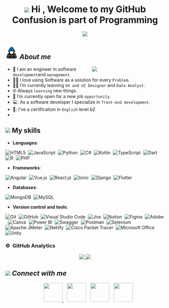 <h1 align="center"><img src="https://media.giphy.com/media/hvRJCLFzcasrR4ia7z/giphy.gif" width="35"> <b>Hi , Welcome to my GitHub <br> Confusion is part of Programming </b></h1>

<p align="center">
  <a href="https://github.com/DenverCoder1/readme-typing-svg"><img src="https://readme-typing-svg.herokuapp.com?font=Time+New+Roman&color=cyan&size=25&center=true&vCenter=true&width=1000&height=100&lines=Isaac+Jacobo+Galindo+Barbina;Im+an+engineer+in+software+development+and+management;UX+and+UI+designer;Love+to+learn+new+stuffs..."></a>
</p>

## <picture><img src = "https://github.com/0xAbdulKhalid/0xAbdulKhalid/raw/main/assets/mdImages/about_me.gif" width = 40px></picture> *About me*
<picture> <img align="right" src="https://github.com/7oSkaaa/7oSkaaa/blob/main/Images/Right_Side.gif?raw=true" width = 230px></picture>

- :school: I am an engineer in software `development`and `management`.
- :technologist: I love using Software as a solution for every `Problem`.
- :student: I’m currently learning `UX and UI Designer` and `Data Analyst`.
- :nerd_face: Always `learning` new things.
- :thinking: I’m currently open for a new job `opportunity`.
- 💻: As a software developer I specialize in `front-end development`.
- 🔡: I've a certification in `English` level b2
- 
## <img src="https://media2.giphy.com/media/QssGEmpkyEOhBCb7e1/giphy.gif?cid=ecf05e47a0n3gi1bfqntqmob8g9aid1oyj2wr3ds3mg700bl&rid=giphy.gif" width ="40px"> My skills

- **Languages**:
  
![HTML5](https://img.shields.io/badge/html5-%23E34F26.svg?style=for-the-badge&logo=html5&logoColor=white)&nbsp;
![JavaScript](https://img.shields.io/badge/javascript-%23323330.svg?style=for-the-badge&logo=javascript&logoColor=%23F7DF1E)&nbsp;
![Python](https://img.shields.io/badge/python-3670A0?style=for-the-badge&logo=python&logoColor=ffdd54)&nbsp;
![C#](https://img.shields.io/badge/C%23-%23239120.svg?style=for-the-badge&logo=c-sharp&logoColor=white)&nbsp;
![Kotlin](https://img.shields.io/badge/Kotlin-%230095D5.svg?style=for-the-badge&logo=kotlin&logoColor=white)&nbsp;
![TypeScript](https://img.shields.io/badge/TypeScript-%23007ACC.svg?style=for-the-badge&logo=typescript&logoColor=white)&nbsp;
![Dart](https://img.shields.io/badge/Dart-%230175C2.svg?style=for-the-badge&logo=dart&logoColor=white)&nbsp;
![R](https://img.shields.io/badge/R-%23276DC3.svg?style=for-the-badge&logo=r&logoColor=white)&nbsp;
![PHP](https://img.shields.io/badge/PHP-%23777BB4.svg?style=for-the-badge&logo=php&logoColor=white)&nbsp;

- **Frameworks**:
  
![Angular](https://img.shields.io/badge/Angular-%23DD0031.svg?style=for-the-badge&logo=angular&logoColor=white)&nbsp;
![Vue.js](https://img.shields.io/badge/vuejs-%2335495e.svg?style=for-the-badge&logo=vuedotjs&logoColor=%234FC08D)&nbsp;
![React.js](https://img.shields.io/badge/React.js-%2320232a.svg?style=for-the-badge&logo=react&logoColor=61DAFB)&nbsp;
![Ionic](https://img.shields.io/badge/Ionic-%2335495e.svg?style=for-the-badge&logo=ionic&logoColor=white)&nbsp;
![Django](https://img.shields.io/badge/Django-%23092E20.svg?style=for-the-badge&logo=django&logoColor=white)&nbsp;
![Flutter](https://img.shields.io/badge/Flutter-%2302569B.svg?style=for-the-badge&logo=flutter&logoColor=white)&nbsp;

- **Databases**:
  
![MongoDB](https://img.shields.io/badge/MongoDB-%234ea94b.svg?style=for-the-badge&logo=mongodb&logoColor=white)&nbsp;
![MySQL](https://img.shields.io/badge/MySQL-%2300f.svg?style=for-the-badge&logo=mysql&logoColor=white)&nbsp;

- **Version control and tools**:

![Git](https://img.shields.io/badge/git-%23F05033.svg?style=for-the-badge&logo=git&logoColor=white)&nbsp;
![GitHub](https://img.shields.io/badge/github-%23121011.svg?style=for-the-badge&logo=github&logoColor=white)&nbsp;
![Visual Studio Code](https://img.shields.io/badge/Visual%20Studio%20Code-0078d7.svg?style=for-the-badge&logo=visual-studio-code&logoColor=white)&nbsp;
![Jira](https://img.shields.io/badge/jira-%230A0FFF.svg?style=for-the-badge&logo=jira&logoColor=white)&nbsp;
![Notion](https://img.shields.io/badge/Notion-%23000000.svg?style=for-the-badge&logo=notion&logoColor=white)&nbsp;
![Figma](https://img.shields.io/badge/figma-%23F24E1E.svg?style=for-the-badge&logo=figma&logoColor=white)&nbsp;
![Adobe](https://img.shields.io/badge/adobe-%23FF0000.svg?style=for-the-badge&logo=adobe&logoColor=white)&nbsp;
![Canva](https://img.shields.io/badge/Canva-%2300C4CC.svg?style=for-the-badge&logo=Canva&logoColor=white)&nbsp;
![Power BI](https://img.shields.io/badge/Power_BI-%2300f.svg?style=for-the-badge&logo=powerbi&logoColor=white)&nbsp;
![Swagger](https://img.shields.io/badge/-Swagger-%23Clojure?style=for-the-badge&logo=swagger&logoColor=white)&nbsp;
![Postman](https://img.shields.io/badge/Postman-FF6C37?style=for-the-badge&logo=postman&logoColor=white)&nbsp;
![Selenium](https://img.shields.io/badge/Selenium-%23007296.svg?style=for-the-badge&logo=selenium&logoColor=white)&nbsp;
![Apache JMeter](https://img.shields.io/badge/Apache_JMeter-%23FF8200.svg?style=for-the-badge&logo=apache-jmeter&logoColor=white)&nbsp;
![Netlify](https://img.shields.io/badge/Netlify-%23000000.svg?style=for-the-badge&logo=netlify&logoColor=white)&nbsp;
![Cisco Packet Tracer](https://img.shields.io/badge/Cisco_Packet_Tracer-0078D4?style=for-the-badge&logo=cisco&logoColor=white)&nbsp;
![Microsoft Office](https://img.shields.io/badge/Microsoft_Office-D83B01?style=for-the-badge&logo=microsoft-office&logoColor=white)&nbsp;
![Unity](https://img.shields.io/badge/Unity-%23000000.svg?style=for-the-badge&logo=unity&logoColor=white)&nbsp;

### ⚙️ &nbsp;GitHub Analytics

<p align="center">
  <a href="https://github.com/IsaacJacoboGB">
    <img  height="150" src="https://github-readme-stats-eight-theta.vercel.app/api?username=IsaacJacoboGB&show_icons=true&theme=algolia&include_all_commits=true&count_private=true"/>
  </a>
  <a href="https://github.com/IsaacJacoboGB">
    <img height="150em" src="https://github-readme-stats-eight-theta.vercel.app/api/top-langs/?username=IsaacJacoboGB&layout=compact&langs_count=8&theme=algolia"/>
  </a>
</p>



## <picture> <img src="https://media.giphy.com/media/iY8CRBdQXODJSCERIr/giphy.gif"  width = 40px> </picture> *Connect with me*
<p align="center"> 
  <div align="center"  class="icons-social" style="margin-left: 10px;">
        <a style="margin-left: 10px;"  target="_blank" href="www.linkedin.com/in/isaac-galindo-1723b824a"> 
          <img src="https://img.icons8.com/?size=100&id=13930&format=png&color=000000" width=60 height=60</a>
        <a style="margin-left: 10px;" target="_blank" href="https://github.com/IsaacJacoboGB"> 
          <img src="https://img.icons8.com/?size=100&id=SzgQDfObXUbA&format=png&color=000000" width=60 height=60></a>
        <a style="margin-left: 10px;" target="_blank" href="https://t.me/isaacgalbag"> 
          <img src="https://img.icons8.com/?size=100&id=jZ1z64hEYYLW&format=png&color=000000" width=60 height=60></a>
        <a style="margin-left: 10px;" target="_blank" href="https://www.instagram.com/isaac_suku/"> 
          <img src="https://img.icons8.com/?size=100&id=Xy10Jcu1L2Su&format=png&color=000000" width=60 height=60></a>
  </div>
</p>
        



